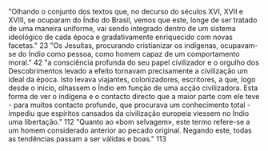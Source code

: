 "Olhando o conjunto dos textos que, no decurso do séculos XVI, XVII e XVIII, se ocuparam do Índio do Brasil, vemos que este, longe de ser tratado de uma maneira uniforme, vai sendo integrado dentro de um sistema ideológico de cada época e gradativamente enriquecido com novas facetas." 23
"Os Jesuítas, procurando cristianizar os indígenas, ocupavam-se do Índio como pessoa, como homem capaz de um comportamento moral." 42
"a consciência profunda do seu papel civilizador e o orgulho dos Descobrimentos levado a efeito tornavam precisamente a civilização um ideal da época. Isto levava viajantes, colonizadores, escritores, a que, logo desde o início, olhassem o Índio em função de uma acção civilizadora. Esta forma de ver o indígena e o contacto directo que a maior parte com ele teve - para muitos contacto profundo, que procurava um conhecimento total - impediu que espíritos cansados da civilização europeia viessem no Índio uma libertação." 112
"Quanto ao «bom selvagem», este termo refere-se a um homem considerado anterior ao pecado original. Negando este, todas as tendências passam a ser válidas e boas." 113
